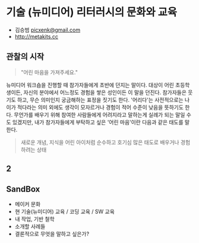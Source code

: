 # 기술 (뉴미디어) 리터러시의 문화와 교육
* 김승범 <picxenk@gmail.com>
* http://metakits.cc

## 관찰의 시작
> "어린 마음을 가져주세요." 

뉴미디어 워크숍을 진행할 때 참가자들에게 초반에 던지는 말이다. 대상이 어린 초등학생이든, 자신의 분야에서 어느정도 경험을 쌓은 성인이든 이 말을 던진다. 참가자들은 웃기도 하고, 무슨 의미인지 궁금해하는 표정을 짓기도 한다. '어리다'는 사전적으로는 나이가 적다라는 의미 외에도 생각이 모자르거나 경험이 적어 수준이 낮음을 뜻하기도 한다. 무언가를 배우기 위해 참여한 사람들에게 어려지라고 말하는게 실례가 되는 말일 수도 있겠지만, 내가 참가자들에게 부탁하고 싶은 '어린 마음'이란 다음과 같은 태도를 말한다.

> 새로운 개념, 지식을 어린 아이처럼 순수하고 호기심 많은 태도로 배우거나 경험하려는 상태



## 2 

## SandBox
* 메이커 문화
* 현 기술(뉴미디어) 교육 / 코딩 교육 / SW 교육
* 내 작업, 기반 철학
* 소개할 사례들
* 결론적으로 무엇을 말하고 싶은가?